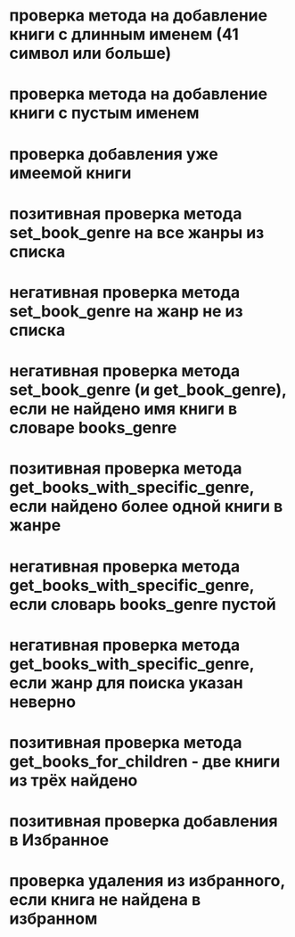 # проверка метода на добавление книги с длинным именем (41 символ или больше)
# проверка метода на добавление книги с пустым именем
# проверка добавления уже имеемой книги
# позитивная проверка метода set_book_genre на все жанры из списка
# негативная проверка метода set_book_genre на жанр не из списка
# негативная проверка метода set_book_genre (и get_book_genre), если не найдено имя книги в словаре books_genre
# позитивная проверка метода get_books_with_specific_genre, если найдено более одной книги в жанре
# негативная проверка метода get_books_with_specific_genre, если словарь books_genre пустой
# негативная проверка метода get_books_with_specific_genre, если жанр для поиска указан неверно
# позитивная проверка метода get_books_for_children - две книги из трёх найдено
# позитивная проверка добавления в Избранное
# проверка удаления из избранного, если книга не найдена в избранном
